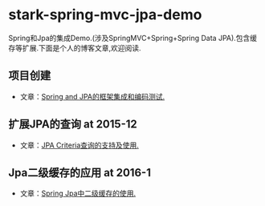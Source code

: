 # stark-spring-mvc-jpa-demo
Spring和Jpa的集成Demo.(涉及SpringMVC+Spring+Spring Data JPA).包含缓存等扩展.下面是个人的博客文章,欢迎阅读.

## 项目创建
- 文章：[Spring and JPA的框架集成和编码测试.](http://www.litianhua.net/blog/spring-and-jpa.html)

## 扩展JPA的查询 at 2015-12
- 文章：[JPA Criteria查询的支持及使用.](http://www.litianhua.net/blog/jpa-criteria-support-used.html)

## Jpa二级缓存的应用 at 2016-1
- 文章：[Spring Jpa中二级缓存的使用.](http://www.litianhua.net/blog/jpa-second-level-cache.html)
